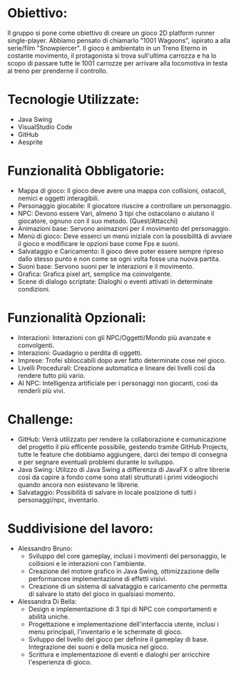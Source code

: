 # Obiettivo:
Il gruppo si pone come obiettivo di creare un gioco 2D platform runner single-player. Abbiamo pensato di chiamarlo "1001 Wagoons", ispirato a alla serie/film "Snowpiercer". 
Il gioco è ambientato in un Treno Eterno in costante movimento, il protagonista si trova sull'ultima carrozza e ha lo scopo di passare tutte le 1001 carrozze per arrivare alla locomotiva in testa al treno per prenderne il controllo. 

# Tecnologie Utilizzate:
 * Java Swing 
 * VisualStudio Code
 * GitHub
 * Aesprite

# Funzionalità Obbligatorie:
 * Mappa di gioco: Il gioco deve avere una mappa con collisioni, ostacoli, nemici e oggetti interagibili.
 * Personaggio giocabile: Il giocatore riuscire a controllare un personaggio.
 * NPC: Devono essere Vari, almeno 3 tipi che ostacolano o aiutano il giocatore, ognuno con il suo metodo. (Quest/Attacchi)
 * Animazioni base: Servono animazioni per il movimento del personaggio.
 * Menù di gioco: Deve esserci un menù iniziale con la possibilità di avviare il gioco e modificare le opzioni base come Fps e suoni.
 * Salvataggio e Caricamento: Il gioco deve poter essere sempre ripreso dallo stesso punto e non come se ogni volta fosse una nuova partita.
 * Suoni base: Servono suoni per le interazioni e il movimento.
 * Grafica: Grafica pixel art, semplice ma coinvolgente. 
 * Scene di dialogo scriptate: Dialoghi o eventi attivati in determinate condizioni.

# Funzionalità Opzionali:
 * Interazioni: Interazioni con gli NPC/Oggetti/Mondo più avanzate e convolgenti.
 * Interazioni: Guadagno o perdita di oggetti.
 * Imprese: Trofei sbloccabili dopo aver fatto determinate cose nel gioco.
 * Livelli Procedurali: Creazione automatica e lineare dei livelli così da rendere tutto più vario.
 * AI NPC: Intelligenza artificiale per i personaggi non giocanti, così da renderli più vivi.

# Challenge:
 * GitHub: Verrà utilizzato per rendere la collaborazione e comunicazione del progetto il più efficente possibile, gestendo tramite GitHub Projects, tutte le feature che dobbiamo aggiungere, darci dei tempo  di consegna e per segnare eventuali problemi durante lo sviluppo.
 * Java Swing: Utilizzo di Java Swing a differenza di JavaFX o altre librerie così da capire a fondo come sono stati strutturati i primi videogiochi quando ancora non esistevano le librerie.
 * Salvataggio: Possibilità di salvare in locale posizione di tutti i personaggi/npc, inventario.

# Suddivisione del lavoro:
 * Alessandro Bruno: 
   * Sviluppo del core gameplay, inclusi i movimenti del personaggio, le collisioni e le interazioni con l'ambiente.
   * Creazione del motore grafico in Java Swing, ottimizzazione delle performancee implementazione di effetti visivi. 
   * Creazione di un sistema di salvataggio e caricamento che permetta di salvare lo stato del gioco in qualsiasi momento. 
 * Alessandra Di Bella: 
   * Design e implementazione di 3 tipi di NPC con comportamenti e abilità uniche.
   * Progettazione e implementazione dell'interfaccia utente, inclusi i menu principali, I'inventario e le schermate di gioco. 
   * Sviluppo del livello del gioco per definire il gameplay di base. Integrazione dei suoni e della musica nel gioco.
   * Scrittura e implementazione di eventi e dialoghi per arricchire l'esperienza di gioco.